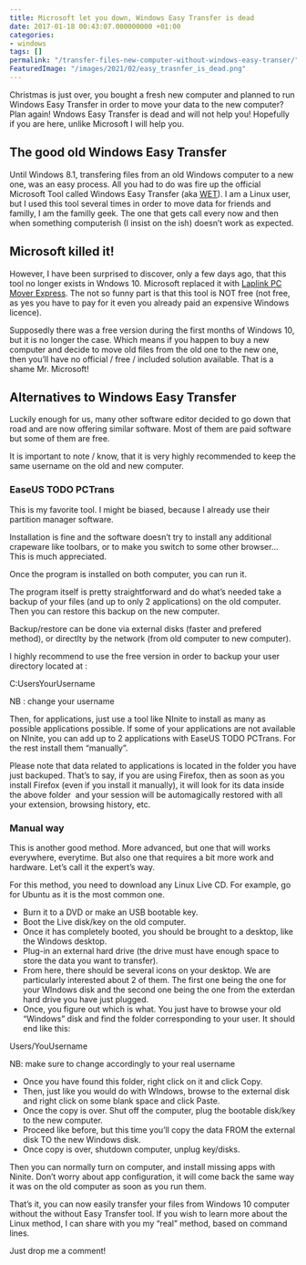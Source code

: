 ```yaml
---
title: Microsoft let you down, Windows Easy Transfer is dead
date: 2017-01-18 00:43:07.000000000 +01:00
categories:
- windows
tags: []
permalink: "/transfer-files-new-computer-without-windows-easy-transer/"
FeaturedImage: "/images/2021/02/easy_trasnfer_is_dead.png"
---
```

Christmas is just over, you bought a fresh new computer and planned to run Windows Easy Transfer in order to move your data to the new computer? Plan again! Wndows Easy Transfer is dead and will not help you! Hopefully if you are here, unlike Microsoft I will help you.

## The good old Windows Easy Transfer

Until Windows 8.1, transfering files from an old Windows computer to a new one, was an easy process. All you had to do was fire up the official Microsoft Tool called Windows Easy Transfer (aka [WET](https://en.wikipedia.org/wiki/Windows_Easy_Transfer)). I am a Linux user, but I used this tool several times in order to move data for friends and familly, I am the familly geek. The one that gets call every now and then when something computerish (I insist on the ish) doesn’t work as expected.

## Microsoft killed it!

However, I have been surprised to discover, only a few days ago, that this tool no longer exists in Wndows 10. Microsoft replaced it with [Laplink PC Mover Express](http://www.laplink.com/index.php/fre/individuals/pcmover-for-windows/pcmover-express). The not so funny part is that this tool is NOT free (not free, as yes you have to pay for it even you already paid an expensive Windows licence).

Supposedly there was a free version during the first months of Windows 10, but it is no longer the case. Which means if you happen to buy a new computer and decide to move old files from the old one to the new one, then you’ll have no official / free / included solution available. That is a shame Mr. Microsoft!

## Alternatives to Windows Easy Transfer

Luckily enough for us, many other software editor decided to go down that road and are now offering similar software. Most of them are paid software but some of them are free.

It is important to note / know, that it is very highly recommended to keep the same username on the old and new computer.

### EaseUS TODO PCTrans

This is my favorite tool. I might be biased, because I already use their partition manager software.

Installation is fine and the software doesn’t try to install any additional crapeware like toolbars, or to make you switch to some other browser… This is much appreciated.

Once the program is installed on both computer, you can run it.

The program itself is pretty straightforward and do what’s needed take a backup of your files (and up to only 2 applications) on the old computer. Then you can restore this backup on the new computer.

Backup/restore can be done via external disks (faster and prefered method), or directlty by the network (from old computer to new computer).

I highly recommend to use the free version in order to backup your user directory located at :

C:UsersYourUsername

NB : change your username

Then, for applications, just use a tool like NInite to install as many as possible applications possible. If some of your applications are not available on NInite, you can add up to 2 applications with EaseUS TODO PCTrans. For the rest install them “manually”.

Please note that data related to applications is located in the folder you have just backuped. That’s to say, if you are using Firefox, then as soon as you install Firefox (even if you install it manually), it will look for its data inside the above folder&nbsp; and your session will be automagically restored with all your extension, browsing history, etc.

### Manual way

This is another good method. More advanced, but one that will works everywhere, everytime. But also one that requires a bit more work and hardware. Let’s call it the expert’s way.

For this method, you need to download any Linux Live CD. For example, go for Ubuntu as it is the most common one.

- Burn it to a DVD or make an USB bootable key.
- Boot the Live disk/key on the old computer.
- Once it has completely booted, you should be brought to a desktop, like the Windows desktop.
- Plug-in an external hard drive (the drive must have enough space to store the data you want to transfer).
- From here, there should be several icons on your desktop. We are particularly interested about 2 of them. The first one being the one for your WIndows disk and the second one being the one from the exterdan hard drive you have just plugged.
- Once, you figure out which is what. You just have to browse your old “Windows” disk and find the folder corresponding to your user. It should end like this:

Users/YouUsername

NB: make sure to change accordingly to your real username

- Once you have found this folder, right click on it and click Copy.
- Then, just like you would do with WIndows, browse to the external disk and right click on some blank space and click Paste.
- Once the copy is over. Shut off the computer, plug the bootable disk/key to the new computer.
- Proceed like before, but this time you’ll copy the data FROM the external disk TO the new Windows disk.
- Once copy is over, shutdown computer, unplug key/disks.

Then you can normally turn on computer, and install missing apps with Ninite. Don’t worry about app configuration, it will come back the same way it was on the old computer as soon as you run them.

That’s it, you can now easily transfer your files from Windows 10 computer without the without Easy Transfer tool. If you wish to learn more about the Linux method, I can share with you my “real” method, based on command lines.

Just drop me a comment!

